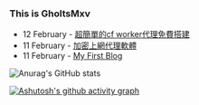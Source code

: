 ### This is GholtsMxv

<!-- feed start -->
- 12 February - [超簡單的cf worker代理免費搭建](https://gholtsmxv.github.io/Proxy-for-cfworker/)
- 11 February - [加密上網代理軟體](https://gholtsmxv.github.io/Application-proxy/)
- 11 February - [My First Blog](https://gholtsmxv.github.io/First-Blog/)
<!-- feed end -->

![Anurag's GitHub stats](https://github-readme-stats.vercel.app/api?username=GHOSTEEEEEER&show_icons=true&theme=tokyonight)

[![Ashutosh's github activity graph](https://github-readme-activity-graph.vercel.app/graph?username=GHOSTEEEEEER&theme=tokyo-night)](https://github.com/ashutosh00710/github-readme-activity-graph)
